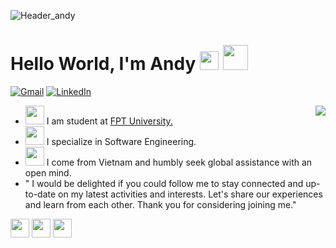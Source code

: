![Header_andy](https://user-images.githubusercontent.com/114195582/224937528-4b9ab948-c78b-428b-bdaf-cc335763b1b3.png)
# Hello World, I'm Andy <img src="https://media.giphy.com/media/u3NqET5KZHkOs/giphy.gif" width="30" /> <img src="https://media.giphy.com/media/vlwVZMjk5ivdYwkDWT/giphy.gif" width="40" />

[![Gmail](https://img.shields.io/static/v1?style=for-the-badge&message=Gmail&color=EA4335&logo=Gmail&logoColor=FFFFFF&label=)](mailto:duy.maianh26@gmail.com)
[![LinkedIn](https://img.shields.io/static/v1?style=for-the-badge&message=LinkedIn&color=0A66C2&logo=LinkedIn&logoColor=FFFFFF&label=)](https://www.linkedin.com/in/anh-duy-mai-a65683251/)

<img align='right' src="https://github-readme-stats.vercel.app/api?username=andyninety9&show_icons=true&theme=tokyonight">

- <img src="https://media.giphy.com/media/XuBtcsV266vepmoEYG/giphy.gif" width="30" /> I am student at [FPT University.](https://daihoc.fpt.edu.vn/)
- <img src="https://media.giphy.com/media/MCdT1HmNv7nAm7SWTf/giphy.gif" width="30" /> I specialize in Software Engineering.
- <img src="https://media.giphy.com/media/j60Al5O5MRr4AkNmkz/giphy.gif" width="30" /> I come from Vietnam and humbly seek global assistance with an open mind.
- " I would be delighted if you could follow me to stay connected and up-to-date on my latest activities and interests. Let's share our experiences and learn from each other. Thank you for considering joining me."

<img src="https://img.icons8.com/color/256/c-plus-plus-logo.png" width="30" /> <img src="https://img.icons8.com/stickers/256/python.png" width="30" /> <img src="https://img.icons8.com/nolan/256/ibm.png" width="30" />

